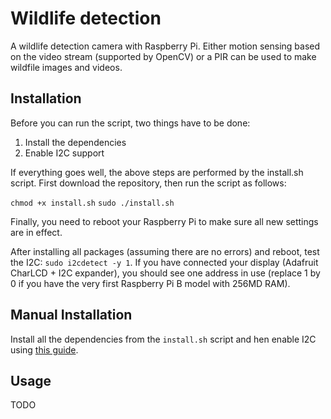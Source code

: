Wildlife detection
==================

A wildlife detection camera with Raspberry Pi. Either motion sensing based on the video stream (supported by OpenCV) or a PIR can be used to make wildfile images and videos. 

Installation
------------

Before you can run the script, two things have to be done:

1. Install the dependencies
2. Enable I2C support

If everything goes well, the above steps are performed by the install.sh script. First download the repository, then run the script as follows:

`chmod +x install.sh`
`sudo ./install.sh`

Finally, you need to reboot your Raspberry Pi to make sure all new settings are in effect.

After installing all packages (assuming there are no errors) and reboot, test the I2C: `sudo i2cdetect -y 1`. If you have connected your display (Adafruit CharLCD + I2C expander), you should see one address in use (replace 1 by 0 if you have the very first Raspberry Pi B model with 256MD RAM).

Manual Installation
-------------------

Install all the dependencies from the `install.sh` script and hen enable I2C using [this guide](https://learn.adafruit.com/adafruits-raspberry-pi-lesson-4-gpio-setup/configuring-i2c).

Usage
-----

TODO
